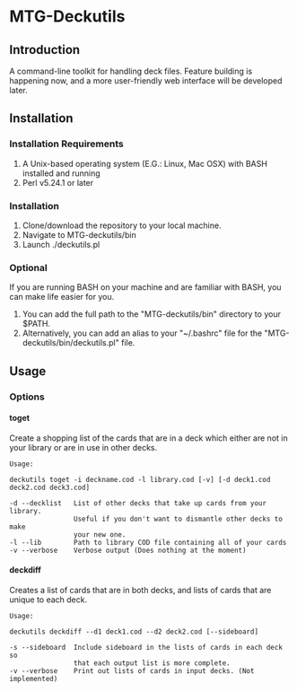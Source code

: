 # MTG-Deckutils


## Introduction
A command-line toolkit for handling deck files. Feature building is happening now, and a more user-friendly web interface will be developed later.


## Installation
### Installation Requirements
1. A Unix-based operating system (E.G.: Linux, Mac OSX) with BASH installed and running
2. Perl v5.24.1 or later


### Installation
1. Clone/download the repository to your local machine.
2. Navigate to MTG-deckutils/bin
3. Launch ./deckutils.pl


### Optional
If you are running BASH on your machine and are familiar with BASH, you can make life easier for you.

1. You can add the full path to the "MTG-deckutils/bin" directory to your $PATH.
2. Alternatively, you can add an alias to your "~/.bashrc" file for the "MTG-deckutils/bin/deckutils.pl" file.


## Usage
### Options
#### toget
Create a shopping list of the cards that are in a deck which either are not in your library or are in use in other decks.
            
    Usage:
    
    deckutils toget -i deckname.cod -l library.cod [-v] [-d deck1.cod
    deck2.cod deck3.cod]

    -d --decklist   List of other decks that take up cards from your library.
                    Useful if you don't want to dismantle other decks to make
                    your new one.
    -l --lib        Path to library COD file containing all of your cards
    -v --verbose    Verbose output (Does nothing at the moment)


#### deckdiff
Creates a list of cards that are in both decks, and lists of cards that are unique to each deck.
            
    Usage:
    
    deckutils deckdiff --d1 deck1.cod --d2 deck2.cod [--sideboard]

    -s --sideboard  Include sideboard in the lists of cards in each deck so
                    that each output list is more complete.
    -v --verbose    Print out lists of cards in input decks. (Not implemented)
